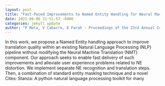 ```yaml
--- 
layout: post 
title: "Fast-Paced Improvements to Named Entity Handling for Neural Machine Translation" 
date: 2022-06-06 21:51:57 -0400 
categories: jekyll update 
author: "P Mota, V Cabarro, E Farah - Proceedings of the 23rd Annual Conference of the , 2022" 
--- 
```

In this work, we propose a Named Entity handling approach to improve translation quality within an existing Natural Language Processing (NLP) pipeline without modifying the Neural Machine Translation (NMT) component. Our approach seeks to enable fast delivery of such improvements and alleviate user experience problems related to NE distortion. We implement separate NE recognition and translation steps. Then, a combination of standard entity masking technique and a novel Cites: Stanza: A python natural language processing toolkit for many